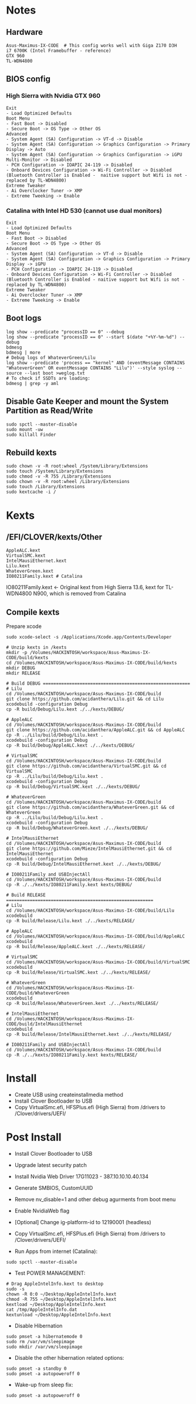 # Notes
## Hardware
```
Asus-Maximus-IX-CODE  # This config works well with Giga Z170 D3H
i7 6700K (Intel Framebuffer - reference)
GTX 960
TL-WDN4800
```

## BIOS config
### High Sierra with Nvidia GTX 960
```
Exit
- Load Optimized Defaults
Boot Menu
- Fast Boot -> Disabled
- Secure Boot -> OS Type -> Other OS
Advanced
- System Agent (SA) Configuration -> VT-d -> Disable
- System Agent (SA) Configuration -> Graphics Configuration -> Primary Display -> Auto
- System Agent (SA) Configuration -> Graphics Configuration -> iGPU Multi-Monitor -> Disabled
- PCH Configuration -> IOAPIC 24-119 -> Disabled
- Onboard Devices Configuration -> Wi-Fi Controller -> Disabled (Bluetooth Controller is Enabled -  naitive support but Wifi is not - replaced by TL-WDN4800)
Extreme Tweaker
- Ai Overclocker Tuner -> XMP
- Extreme Tweeking -> Enable
```
### Catalina with Intel HD 530 (cannot use dual monitors)
```
Exit
- Load Optimized Defaults
Boot Menu
- Fast Boot -> Disabled
- Secure Boot -> OS Type -> Other OS
Advanced
- System Agent (SA) Configuration -> VT-d -> Disable
- System Agent (SA) Configuration -> Graphics Configuration -> Primary Display -> iGPU
- PCH Configuration -> IOAPIC 24-119 -> Disabled
- Onboard Devices Configuration -> Wi-Fi Controller -> Disabled (Bluetooth Controller is Enabled - naitive support but Wifi is not - replaced by TL-WDN4800)
Extreme Tweaker
- Ai Overclocker Tuner -> XMP
- Extreme Tweeking -> Enable
```

## Boot logs
```
log show --predicate "processID == 0" --debug
log show --predicate "processID == 0" --start $(date "+%Y-%m-%d") --debug
bdmesg
bdmesg | more
# Debug logs of WhateverGreen/Lilu
log show --predicate 'process == "kernel" AND (eventMessage CONTAINS "WhateverGreen" OR eventMessage CONTAINS "Lilu")' --style syslog --source --last boot >weglog.txt
# To check if SSDTs are loading:
bdmesg | grep -y aml
```

## Disable Gate Keeper and mount the System Partition as Read/Write
```
sudo spctl --master-disable
sudo mount -uw
sudo killall Finder
```

## Rebuild kexts
```
sudo chown -v -R root:wheel /System/Library/Extensions
sudo touch /System/Library/Extensions
sudo chmod -v -R 755 /Library/Extensions
sudo chown -v -R root:wheel /Library/Extensions
sudo touch /Library/Extensions
sudo kextcache -i /
```

# Kexts

## /EFI/CLOVER/kexts/Other
```
AppleALC.kext
VirtualSMC.kext
IntelMausiEthernet.kext
Lilu.kext
WhateverGreen.kext
IO80211Family.kext # Catalina
```
IO80211Family.kext <- Original kext from High Sierra 13.6, kext for TL-WDN4800 N900, which is removed from Catalina

## Compile kexts

Prepare xcode
```
sudo xcode-select -s /Applications/Xcode.app/Contents/Developer
```

```
# Unzip kexts in /kexts
mkdir -p /Volumes/HACKINTOSH/workspace/Asus-Maximus-IX-CODE/build/kexts
cd /Volumes/HACKINTOSH/workspace/Asus-Maximus-IX-CODE/build/kexts
mkdir DEBUG
mkdir RELEASE

# Build DEBUG ========================================================
# Lilu
cd /Volumes/HACKINTOSH/workspace/Asus-Maximus-IX-CODE/build
git clone https://github.com/acidanthera/Lilu.git && cd Lilu
xcodebuild -configuration Debug
cp -R build/Debug/Lilu.kext ./../kexts/DEBUG/

# AppleALC
cd /Volumes/HACKINTOSH/workspace/Asus-Maximus-IX-CODE/build
git clone https://github.com/acidanthera/AppleALC.git && cd AppleALC
cp -R ../Lilu/build/Debug/Lilu.kext .
xcodebuild -configuration Debug
cp -R build/Debug/AppleALC.kext ./../kexts/DEBUG/

# VirtualSMC
cd /Volumes/HACKINTOSH/workspace/Asus-Maximus-IX-CODE/build
git clone https://github.com/acidanthera/VirtualSMC.git && cd VirtualSMC
cp -R ../Lilu/build/Debug/Lilu.kext .
xcodebuild -configuration Debug
cp -R build/Debug/VirtualSMC.kext ./../kexts/DEBUG/

# WhateverGreen
cd /Volumes/HACKINTOSH/workspace/Asus-Maximus-IX-CODE/build
git clone https://github.com/acidanthera/WhateverGreen.git && cd WhateverGreen
cp -R ../Lilu/build/Debug/Lilu.kext .
xcodebuild -configuration Debug
cp -R build/Debug/WhateverGreen.kext ./../kexts/DEBUG/

# IntelMausiEthernet
cd /Volumes/HACKINTOSH/workspace/Asus-Maximus-IX-CODE/build
git clone https://github.com/Mieze/IntelMausiEthernet.git && cd IntelMausiEthernet
xcodebuild -configuration Debug
cp -R build/Debug/IntelMausiEthernet.kext ./../kexts/DEBUG/

# IO80211Family and USBInjectAll
cd /Volumes/HACKINTOSH/workspace/Asus-Maximus-IX-CODE/build
cp -R ./../kexts/IO80211Family.kext kexts/DEBUG/

# Build RELEASE ========================================================
# Lilu
cd /Volumes/HACKINTOSH/workspace/Asus-Maximus-IX-CODE/build/Lilu
xcodebuild
cp -R build/Release/Lilu.kext ./../kexts/RELEASE/

# AppleALC
cd /Volumes/HACKINTOSH/workspace/Asus-Maximus-IX-CODE/build/AppleALC
xcodebuild
cp -R build/Release/AppleALC.kext ./../kexts/RELEASE/

# VirtualSMC
cd /Volumes/HACKINTOSH/workspace/Asus-Maximus-IX-CODE/build/VirtualSMC
xcodebuild
cp -R build/Release/VirtualSMC.kext ./../kexts/RELEASE/

# WhateverGreen
cd /Volumes/HACKINTOSH/workspace/Asus-Maximus-IX-CODE/build/WhateverGreen
xcodebuild
cp -R build/Release/WhateverGreen.kext ./../kexts/RELEASE/

# IntelMausiEthernet
cd /Volumes/HACKINTOSH/workspace/Asus-Maximus-IX-CODE/build/IntelMausiEthernet
xcodebuild
cp -R build/Release/IntelMausiEthernet.kext ./../kexts/RELEASE/

# IO80211Family and USBInjectAll
cd /Volumes/HACKINTOSH/workspace/Asus-Maximus-IX-CODE/build
cp -R ./../kexts/IO80211Family.kext kexts/RELEASE/
```

# Install
* Create USB using createinstallmedia method
* Install Clover Bootloader to USB
* Copy VirtualSmc.efi, HFSPlus.efi (High Sierra) from /drivers to /Clover/drivers/UEFI/

# Post Install
* Install Clover Bootloader to USB
* Upgrade latest security patch
* Install Nvidia Web Driver 17G11023 - 387.10.10.10.40.134
* Generate SMBIOS, CustomUUID
* Remove nv_disable=1 and other debug agurments from boot menu
* Enable NvidiaWeb flag
* [Optional] Change ig-platform-id to 12190001 (headless)
* Copy VirtualSmc.efi, HFSPlus.efi (High Sierra) from /drivers to /Clover/drivers/UEFI/

* Run Apps from internet (Catalina):
```
sudo spctl --master-disable
```
* Test POWER MANAGEMENT:
```
# Drag AppleIntelInfo.kext to desktop
sudo -s
chown -R 0:0 ~/Desktop/AppleIntelInfo.kext
chmod -R 755 ~/Desktop/AppleIntelInfo.kext
kextload ~/Desktop/AppleIntelInfo.kext
cat /tmp/AppleIntelInfo.dat
kextunload ~/Desktop/AppleIntelInfo.kext
```
* Disable Hibernation
```
sudo pmset -a hibernatemode 0
sudo rm /var/vm/sleepimage
sudo mkdir /var/vm/sleepimage
```
* Disable the other hibernation related options:
```
sudo pmset -a standby 0
sudo pmset -a autopoweroff 0
```
* Wake-up from sleep fix:
```
sudo pmset -a autopoweroff 0
```
